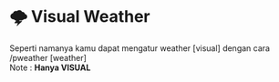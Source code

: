 # 🌩 Visual Weather

Seperti namanya kamu dapat mengatur weather \[visual] dengan cara /pweather \[weather]\
Note : **Hanya VISUAL**
